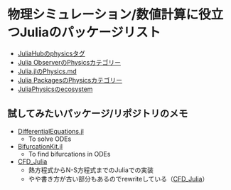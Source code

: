 # 物理シミュレーション/数値計算に役立つJuliaのパッケージリスト

- [JuliaHubのphysicsタグ](https://juliahub.com/ui/Packages?t=physics)
- [Julia ObserverのPhysicsカテゴリー](https://juliaobserver.com/categories/Physics)
- [Julia.jlのPhysics.md]( https://github.com/svaksha/Julia.jl/blob/master/Physics.md)
- [Julia PackagesのPhysicsカテゴリー](https://juliapackages.com/c/physics)
- [JuliaPhysicsのecosystem](https://juliaphysics.github.io/latest/ecosystem/)

## 試してみたいパッケージ/リポジトリのメモ

- [DifferentialEquations.jl](https://diffeq.sciml.ai/stable/)
  - To solve ODEs
- [BifurcationKit.jl](https://juliahub.com/docs/BifurcationKit/I1INQ/0.1.5/)
  - To find bifurcations in ODEs
- [CFD_Julia](https://github.com/surajp92/CFD_Julia)
  - 熱方程式からN-S方程式までのJuliaでの実装
  - やや書き方が古い部分もあるのでrewriteしている（[CFD_Julia](https://github.com/ryo-ARAKI/CFD_Julia)）
